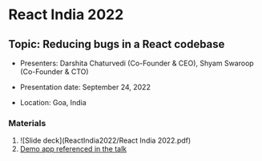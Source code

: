 # React India 2022

## Topic: Reducing bugs in a React codebase

- Presenters: Darshita Chaturvedi (Co-Founder & CEO), Shyam Swaroop (Co-Founder & CTO)

- Presentation date: September 24, 2022

- Location: Goa, India

### Materials

1. ![Slide deck](ReactIndia2022/React India 2022.pdf)
2. [Demo app referenced in the talk](https://codesandbox.io/s/react-anti-patterns-43w3sy?file=/src/pages/Incorrect.tsx)